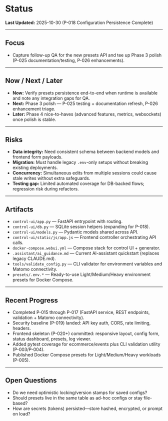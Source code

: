 # Status

**Last Updated:** 2025-10-30 (P-018 Configuration Persistence Complete)

---

## Focus
- Capture follow-up QA for the new presets API and tee up Phase 3 polish (P-025 documentation/testing, P-026 enhancements).

---

## Now / Next / Later
- **Now:** Verify presets persistence end-to-end when runtime is available and note any integration gaps for QA.
- **Next:** Phase 3 polish — P-025 testing + documentation refresh, P-026 enhancement triage.
- **Later:** Phase 4 nice-to-haves (advanced features, metrics, websockets) once polish is stable.

---

## Risks
- **Data integrity:** Need consistent schema between backend models and frontend form payloads.
- **Migration:** Must handle legacy `.env`-only setups without breaking existing deployments.
- **Concurrency:** Simultaneous edits from multiple sessions could cause stale writes without extra safeguards.
- **Testing gap:** Limited automated coverage for DB-backed flows; regression risk during refactors.

---

## Artifacts
- `control-ui/app.py` — FastAPI entrypoint with routing.
- `control-ui/db.py` — SQLite session helpers (expanding for P-018).
- `control-ui/models.py` — Pydantic models shared across API.
- `control-ui/static/js/app.js` — Frontend controller orchestrating API calls.
- `docker-compose.webui.yml` — Compose stack for control UI + generator.
- `.assistant/ai_guidance.md` — Current AI-assistant quickstart (replaces legacy CLAUDE.md).
- `tools/validate_config.py` — CLI validator for environment variables and Matomo connectivity.
- `presets/.env.*` — Ready-to-use Light/Medium/Heavy environment presets for Docker Compose.

---

## Recent Progress
- Completed P-015 through P-017 (FastAPI service, REST endpoints, validation + Matomo connectivity).
- Security baseline (P-019) landed: API key auth, CORS, rate limiting, headers.
- Frontend skeleton (P-020+) committed: responsive layout, config form, status dashboard, presets, log viewer.
- Added pytest coverage for ecommerce/events plus CLI validation utility (P-003/P-004).
- Published Docker Compose presets for Light/Medium/Heavy workloads (P-005).

---

## Open Questions
- Do we need optimistic locking/version stamps for saved configs?
- Should presets live in the same table as ad-hoc configs or stay file-based?
- How are secrets (tokens) persisted—store hashed, encrypted, or prompt on load?
